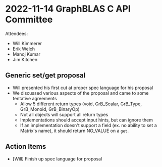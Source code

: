 # 2022-11-14 GraphBLAS C API Committee

Attendees:
  - Will Kimmerer
  - Erik Welch
  - Manoj Kumar
  - Jim Kitchen

## Generic set/get proposal

- Will presented his first cut at proper spec language for his proposal
- We discussed various aspects of the proposal and came to some tentative agreements
    - Allow 5 different return types (void, GrB_Scalar, GrB_Type, GrB_Monoid, GrB_BinaryOp)
    - Not all objects will support all return types
    - Implementations should accept input hints, but can ignore them
    - If an implementation doesn't support a field (ex. no ability to set a Matrix's name), it should return NO_VALUE on a `get`.



## Action Items

- [Will] Finish up spec language for proposal
